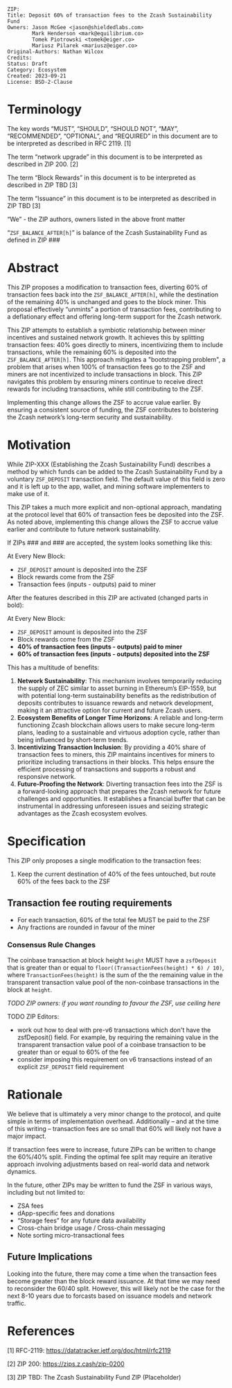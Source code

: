 ```
ZIP: 
Title: Deposit 60% of transaction fees to the Zcash Sustainability Fund
Owners: Jason McGee <jason@shieldedlabs.com>
        Mark Henderson <mark@equilibrium.co>
        Tomek Piotrowski <tomek@eiger.co>
        Mariusz Pilarek <mariusz@eiger.co>
Original-Authors: Nathan Wilcox
Credits:
Status: Draft
Category: Ecosystem
Created: 2023-09-21
License: BSD-2-Clause
```

# Terminology

The key words “MUST”, “SHOULD”, “SHOULD NOT”, “MAY”, “RECOMMENDED”, “OPTIONAL”, and “REQUIRED” in this document are to be interpreted as described in RFC 2119. [1]

The term “network upgrade” in this document is to be interpreted as described in ZIP 200. [2]

The term “Block Rewards” in this document is to be interpreted as described in ZIP TBD [3]

The term “Issuance” in this document is to be interpreted as described in ZIP TBD [3]

“We” - the ZIP authors, owners listed in the above front matter

“`ZSF_BALANCE_AFTER[h]`” is balance of the Zcash Sustainability Fund as defined in ZIP ###

# Abstract

This ZIP proposes a modification to transaction fees, diverting 60% of transaction fees back into the `ZSF_BALANCE_AFTER[h]`, while  the destination of the remaining 40% is unchanged and goes to the block miner. This proposal effectively “unmints” a portion of transaction fees, contributing to a deflationary effect and offering long-term support for the Zcash network.

This ZIP attempts to establish a symbiotic relationship between miner incentives and sustained network growth. It achieves this by splitting transaction fees: 40% goes directly to miners, incentivizing them to include transactions, while the remaining 60% is deposited into the  `ZSF_BALANCE_AFTER[h]`. This approach mitigates a "bootstrapping problem", a problem that arises when 100% of transaction fees go to the ZSF and miners are not incentivized to include transactions in block. This ZIP navigates this problem by ensuring miners continue to receive direct rewards for including transactions, while still contributing to the ZSF.

Implementing this change allows the ZSF to accrue value earlier. By ensuring a consistent source of funding, the ZSF contributes to bolstering the Zcash network’s long-term security and sustainability.

# Motivation

While ZIP-XXX (Establishing the Zcash Sustainability Fund) describes a method by which funds can be added to the Zcash Sustainability Fund by a voluntary `ZSF_DEPOSIT` transaction field. The default value of this field is zero and it is left up to the app, wallet, and mining software implementers to make use of it.

This ZIP takes a much more explicit and non-optional approach, mandating at the protocol level that 60% of transaction fees be deposited into the ZSF. As noted above, implementing this change allows the ZSF to accrue value earlier and contribute to future network sustainability.

If ZIPs ### and ### are accepted, the system looks something like this:

At Every New Block:
- `ZSF_DEPOSIT` amount is deposited into the ZSF
- Block rewards come from the ZSF
- Transaction fees (inputs - outputs) paid to miner

After the features described in this ZIP are activated (changed parts in bold):

At Every New Block:
- `ZSF_DEPOSIT` amount is deposited into the ZSF
- Block rewards come from the ZSF
- **40% of transaction fees (inputs - outputs) paid to miner**
- **60% of transaction fees (inputs - outputs) deposited into the ZSF**

This has a multitude of benefits:

1. **Network Sustainability**: This mechanism involves temporarily reducing the supply of ZEC similar to asset burning in Ethereum’s EIP-1559, but with potential long-term sustainability benefits as the redistribution of deposits contributes to issuance rewards and network development, making it an attractive option for current and future Zcash users.
2. **Ecosystem Benefits of Longer Time Horizons**: A reliable and long-term functioning Zcash blockchain allows users to make secure long-term plans, leading to a sustainable and virtuous adoption cycle, rather than being influenced by short-term trends.
3. **Incentivizing Transaction Inclusion**: By providing a 40% share of transaction fees to miners, this ZIP maintains incentives for miners to prioritize including transactions in their blocks. This helps ensure the efficient processing of transactions and supports a robust and responsive network.
4. **Future-Proofing the Network**: Diverting transaction fees into the ZSF is a forward-looking approach that prepares the Zcash network for future challenges and opportunities. It establishes a financial buffer that can be instrumental in addressing unforeseen issues and seizing strategic advantages as the Zcash ecosystem evolves.

# Specification

This ZIP only proposes a single modification to the transaction fees:
1. Keep the current destination of 40% of the fees untouched, but route 60% of the fees back to the ZSF

## Transaction fee routing requirements

- For each transaction, 60% of the total fee MUST be paid to the ZSF
- Any fractions are rounded in favour of the miner

### Consensus Rule Changes

The coinbase transaction at block height `height` MUST have a `zsfDeposit` that is greater than or equal to `floor((TransactionFees(height) * 6) / 10)`, where `TransactionFees(height)` is the sum of the the remaining value in the transparent transaction value pool of the non-coinbase transactions in the block at `height`.

_TODO ZIP owners: if you want rounding to favour the ZSF, use ceiling here_

TODO ZIP Editors:
- work out how to deal with pre-v6 transactions which don't have the zsfDeposit() field. For example, by requiring the remaining value in the transparent transaction value pool of a coinbase transaction to be greater than or equal to 60% of the fee
- consider imposing this requirement on v6 transactions instead of an explicit `ZSF_DEPOSIT` field requirement

# Rationale

We believe that is ultimately a very minor change to the protocol, and quite simple in terms of implementation overhead. Additionally – and at the time of this writing – transaction fees are so small that 60% will likely not have a major impact.

If transaction fees were to increase, future ZIPs can be written to change the 60%/40% split. Finding the optimal fee split may require an iterative approach involving adjustments based on real-world data and network dynamics.

In the future, other ZIPs may be written to fund the ZSF in various ways, including but not limited to:
- ZSA fees
- dApp-specific fees and donations
- “Storage fees” for any future data availability
- Cross-chain bridge usage / Cross-chain messaging
- Note sorting micro-transactional fees

## Future Implications

Looking into the future, there may come a time when the transaction fees become greater than the block reward issuance. At that time we may need to reconsider the 60/40 split. However, this will likely not be the case for the next 8-10 years due to forcasts based on issuance models and network traffic.

# References

[1] RFC-2119: https://datatracker.ietf.org/doc/html/rfc2119

[2] ZIP 200: https://zips.z.cash/zip-0200

[3] ZIP TBD: The Zcash Sustainability Fund ZIP (Placeholder)
